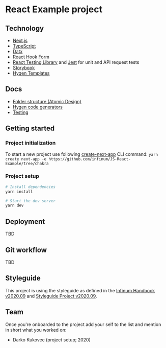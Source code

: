 # React Example project

## Technology

- [Next.js](https://nextjs.org/)
- [TypeScript](https://www.typescriptlang.org/)
- [Datx](https://datx.dev/)
- [React Hook Form](https://react-hook-form.com/)
- [React Testing Library](https://testing-library.com/docs/react-testing-library/intro) and [Jest](https://jestjs.io/) for unit and API request tests
- [Storybook](https://storybook.js.org/)
- [Hygen Templates](https://www.hygen.io/)

## Docs

- [Folder structure (Atomic Design)](./docs/atomic-design.md)
- [Hygen code generators](./docs/code-generators.md)
- [Testing](./docs/testing.md)

## Getting started

### Project initialization

To start a new project use following [create-next-app](https://nextjs.org/docs/api-reference/create-next-app) CLI command:
`yarn create next-app -e https://github.com/infinum/JS-React-Example/tree/chakra`

### Project setup
```bash
# Install dependencies
yarn install

# Start the dev server
yarn dev
```

## Deployment

TBD

## Git workflow

TBD

## Styleguide

This project is using the styleguide as defined in the [Infinum Handbook v2020.09](link_to_tag) and [Styleguide Project v2020.09](link_to_tagged_project).


## Team

Once you're onboarded to the project add your self to the list and mention in
short what you worked on:

- Darko Kukovec (project setup; 2020)
